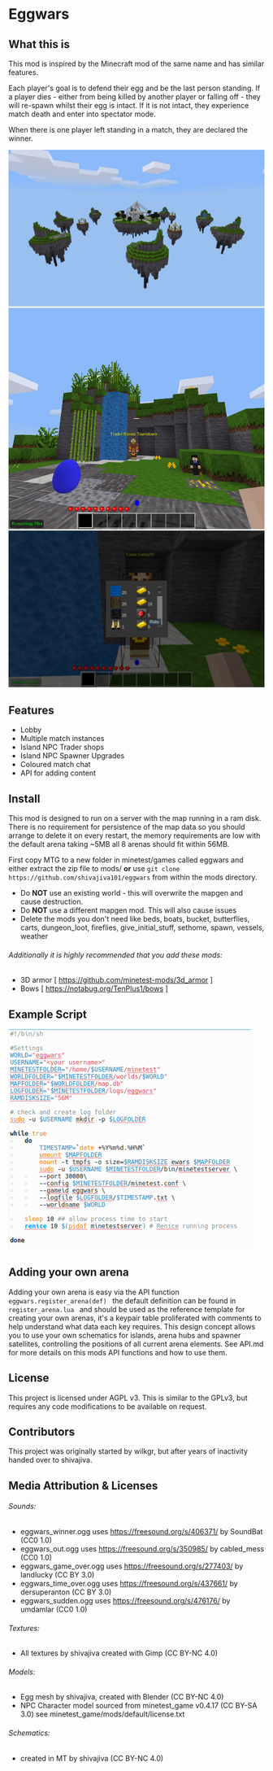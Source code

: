 # Eggwars

## What this is
This mod is inspired by the Minecraft mod of the same name and has similar features.

Each player's goal is to defend their egg and be the last person standing. If a player dies - either from being killed by another player or falling off - they will re-spawn whilst their egg is intact. If it is not intact, they experience match death and enter into spectator mode.

When there is one player left standing in a match, they are declared the winner.

![](screenshots/screenshot.png)
![](screenshots/screenshot_2.png)
![](screenshots/screenshot_3.png)

## Features
* Lobby
* Multiple match instances
* Island NPC Trader shops
* Island NPC Spawner Upgrades
* Coloured match chat
* API for adding content

## Install
This mod is designed to run on a server with the map running in a ram disk. There is no requirement for persistence of the map data so you should arrange to delete it on every restart, the memory requirements are low with the default arena taking ~5MB all 8 arenas should fit within 56MB.

First copy MTG to a new folder in minetest/games called eggwars and either extract the zip file to mods/ **or** use `git clone https://github.com/shivajiva101/eggwars` from within the mods directory.

* Do **NOT** use an existing world - this will overwrite the mapgen and cause destruction.
* Do **NOT** use a different mapgen mod. This will also cause issues
* Delete the mods you don't need like beds, boats, bucket, butterflies, carts, dungeon_loot, fireflies, give_initial_stuff, sethome, spawn, vessels, weather

###### Additionally it is highly recommended that you add these mods:
* 3D armor [ https://github.com/minetest-mods/3d_armor ]
* Bows [ https://notabug.org/TenPlus1/bows ]

## Example Script
![](screenshots/ramdisk.png)

## Adding your own arena
Adding your own arena is easy via the API function ``eggwars.register_arena(def) ``
the default definition can be found in ``register_arena.lua `` and should be used as the reference template for creating your own arenas, it's a keypair table proliferated with comments to help understand what data each key requires. This design concept allows you to use your own schematics for islands, arena hubs and spawner satellites, controlling the positions of all current arena elements. See API.md for more details on this mods API functions and how to use them.

## License
This project is licensed under AGPL v3. This is similar to the GPLv3, but requires any code modifications to be available on request.

## Contributors
This project was originally started by wilkgr, but after years of inactivity handed over to shivajiva.

## Media Attribution & Licenses

###### Sounds:
* eggwars_winner.ogg uses https://freesound.org/s/406371/ by SoundBat  (CC0 1.0)
* eggwars_out.ogg uses https://freesound.org/s/350985/ by cabled_mess (CC0 1.0)
* eggwars_game_over.ogg uses https://freesound.org/s/277403/ by landlucky (CC BY 3.0)
* eggwars_time_over.ogg uses https://freesound.org/s/437661/ by dersuperanton (CC BY 3.0)
* eggwars_sudden.ogg uses https://freesound.org/s/476176/ by umdamlar (CC0 1.0)

###### Textures:
* All textures by shivajiva created with Gimp (CC BY-NC 4.0)

###### Models:
* Egg mesh by shivajiva, created with Blender (CC BY-NC 4.0)
* NPC Character model sourced from minetest_game v0.4.17  (CC BY-SA 3.0) see minetest_game/mods/default/license.txt

###### Schematics:
* created in MT by shivajiva (CC BY-NC 4.0)
